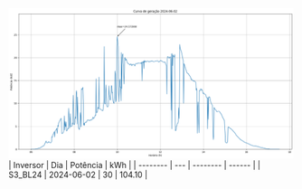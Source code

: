 ![My Image](02_06_2024-S3_BL24.png)
| Inversor | Dia | Potência | kWh    |
| -------- | --- | -------- | ------ |
| S3_BL24       | 2024-06-02  | 30       | 104.10 |